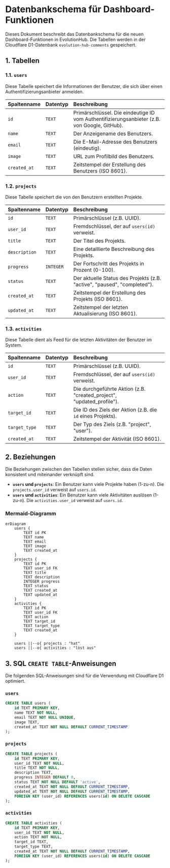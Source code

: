 # Datenbankschema für Dashboard-Funktionen

Dieses Dokument beschreibt das Datenbankschema für die neuen Dashboard-Funktionen in EvolutionHub. Die Tabellen werden in der Cloudflare D1-Datenbank `evolution-hub-comments` gespeichert.

## 1. Tabellen

### 1.1. `users`

Diese Tabelle speichert die Informationen der Benutzer, die sich über einen Authentifizierungsanbieter anmelden.

| Spaltenname | Datentyp | Beschreibung |
| :--- | :--- | :--- |
| `id` | `TEXT` | Primärschlüssel. Die eindeutige ID vom Authentifizierungsanbieter (z.B. von Google, GitHub). |
| `name` | `TEXT` | Der Anzeigename des Benutzers. |
| `email` | `TEXT` | Die E-Mail-Adresse des Benutzers (eindeutig). |
| `image` | `TEXT` | URL zum Profilbild des Benutzers. |
| `created_at` | `TEXT` | Zeitstempel der Erstellung des Benutzers (ISO 8601). |

### 1.2. `projects`

Diese Tabelle speichert die von den Benutzern erstellten Projekte.

| Spaltenname | Datentyp | Beschreibung |
| :--- | :--- | :--- |
| `id` | `TEXT` | Primärschlüssel (z.B. UUID). |
| `user_id` | `TEXT` | Fremdschlüssel, der auf `users(id)` verweist. |
| `title` | `TEXT` | Der Titel des Projekts. |
| `description` | `TEXT` | Eine detaillierte Beschreibung des Projekts. |
| `progress` | `INTEGER` | Der Fortschritt des Projekts in Prozent (0-100). |
| `status` | `TEXT` | Der aktuelle Status des Projekts (z.B. "active", "paused", "completed"). |
| `created_at` | `TEXT` | Zeitstempel der Erstellung des Projekts (ISO 8601). |
| `updated_at` | `TEXT` | Zeitstempel der letzten Aktualisierung (ISO 8601). |

### 1.3. `activities`

Diese Tabelle dient als Feed für die letzten Aktivitäten der Benutzer im System.

| Spaltenname | Datentyp | Beschreibung |
| :--- | :--- | :--- |
| `id` | `TEXT` | Primärschlüssel (z.B. UUID). |
| `user_id` | `TEXT` | Fremdschlüssel, der auf `users(id)` verweist. |
| `action` | `TEXT` | Die durchgeführte Aktion (z.B. "created_project", "updated_profile"). |
| `target_id` | `TEXT` | Die ID des Ziels der Aktion (z.B. die `id` eines Projekts). |
| `target_type` | `TEXT` | Der Typ des Ziels (z.B. "project", "user"). |
| `created_at` | `TEXT` | Zeitstempel der Aktivität (ISO 8601). |

## 2. Beziehungen

Die Beziehungen zwischen den Tabellen stellen sicher, dass die Daten konsistent und miteinander verknüpft sind.

* **`users` und `projects`**: Ein Benutzer kann viele Projekte haben (1-zu-n). Die `projects.user_id` verweist auf `users.id`.
* **`users` und `activities`**: Ein Benutzer kann viele Aktivitäten auslösen (1-zu-n). Die `activities.user_id` verweist auf `users.id`.

### Mermaid-Diagramm

```mermaid
erDiagram
    users {
        TEXT id PK
        TEXT name
        TEXT email
        TEXT image
        TEXT created_at
    }
    projects {
        TEXT id PK
        TEXT user_id FK
        TEXT title
        TEXT description
        INTEGER progress
        TEXT status
        TEXT created_at
        TEXT updated_at
    }
    activities {
        TEXT id PK
        TEXT user_id FK
        TEXT action
        TEXT target_id
        TEXT target_type
        TEXT created_at
    }

    users ||--o{ projects : "hat"
    users ||--o{ activities : "löst aus"
```

## 3. SQL `CREATE TABLE`-Anweisungen

Die folgenden SQL-Anweisungen sind für die Verwendung mit Cloudflare D1 optimiert.

### `users`

```sql
CREATE TABLE users (
    id TEXT PRIMARY KEY,
    name TEXT NOT NULL,
    email TEXT NOT NULL UNIQUE,
    image TEXT,
    created_at TEXT NOT NULL DEFAULT CURRENT_TIMESTAMP
);
```

### `projects`

```sql
CREATE TABLE projects (
    id TEXT PRIMARY KEY,
    user_id TEXT NOT NULL,
    title TEXT NOT NULL,
    description TEXT,
    progress INTEGER DEFAULT 0,
    status TEXT NOT NULL DEFAULT 'active',
    created_at TEXT NOT NULL DEFAULT CURRENT_TIMESTAMP,
    updated_at TEXT NOT NULL DEFAULT CURRENT_TIMESTAMP,
    FOREIGN KEY (user_id) REFERENCES users(id) ON DELETE CASCADE
);
```

### `activities`

```sql
CREATE TABLE activities (
    id TEXT PRIMARY KEY,
    user_id TEXT NOT NULL,
    action TEXT NOT NULL,
    target_id TEXT,
    target_type TEXT,
    created_at TEXT NOT NULL DEFAULT CURRENT_TIMESTAMP,
    FOREIGN KEY (user_id) REFERENCES users(id) ON DELETE CASCADE
);
```
